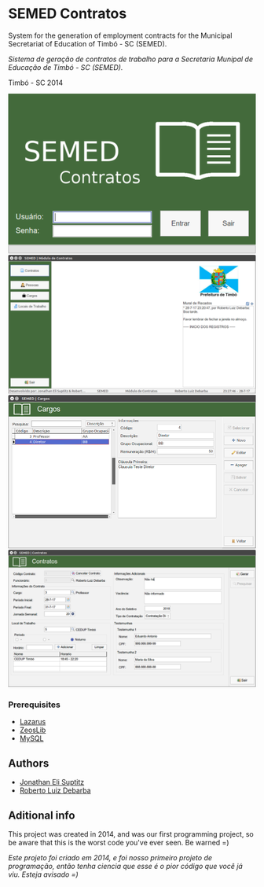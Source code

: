 # SEMED Contratos

System for the generation of employment contracts for the Municipal Secretariat of Education of Timbó - SC (SEMED).

*Sistema de geração de contratos de trabalho para a Secretaria Munipal de Educação de Timbó - SC (SEMED).*

Timbó - SC 2014

![login](https://github.com/RobertoDebarba/semed/blob/master/screenshots/screenshot1.png)
![main](https://github.com/RobertoDebarba/semed/blob/master/screenshots/screenshot2.png)
![cargos](https://github.com/RobertoDebarba/semed/blob/master/screenshots/screenshot3.png)
![contratos](https://github.com/RobertoDebarba/semed/blob/master/screenshots/screenshot4.png)

### Prerequisites

- [Lazarus](https://www.lazarus-ide.org/)
- [ZeosLib](https://sourceforge.net/projects/zeoslib/)
- [MySQL](https://www.mysql.com/)

## Authors

* [Jonathan Eli Suptitz](https://github.com/jonnymohamed)
* [Roberto Luiz Debarba](https://github.com/RobertoDebarba)

## Aditional info

This project was created in 2014, and was our first programming project, so be aware that this is the worst code you've ever seen. Be warned =)

*Este projeto foi criado em 2014, e foi nosso primeiro projeto de programação, então tenha ciencia que esse é o pior código que você já viu. Esteja avisado =)*
